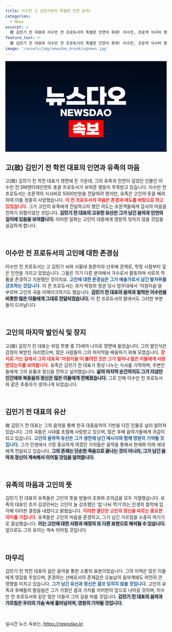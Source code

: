 ```yaml
---
title: 이수만 고 김민기와의 특별한 인연 공개!
categories:
  - News
excerpt: >
  故 김민기 전 대표와 이수만 전 프로듀서의 특별한 인연이 화제! 이수만, 조문객 식사비 명목으로 5000만원 기부 제안…고인의 뜻을 존중한 유족의 따뜻한 선택. 고인의 음악적 여정과 훈훈한 관계가 주목받고 있습니다.
feature_text: >
  故 김민기 전 대표와 이수만 전 프로듀서의 특별한 인연이 화제! 이수만, 조문객 식사비 명목으로 5000만원 기부 제안…고인의 뜻을 존중한 유족의 따뜻한 선택. 고인의 음악적 여정과 훈훈한 관계가 주목받고 있습니다.
image: '/assets/img/newsdao_breakingnews.jpg'
---
```


<p><img src="/assets/img/newsdao_breakingnews.jpg" alt="ranknews 속보" /></p>

<h2 data-ke-size="size26">고(故) 김민기 전 학전 대표의 인연과 유족의 마음</h2>

<p data-ke-size="size16">고(故) 김민기 전 학전 대표가 영면에 든 가운데, 그의 유족과 인연이 깊었던 인물인 이수만 전 SM엔터테인먼트 총괄 프로듀서가 보여준 행동이 주목받고 있습니다. 이수만 전 프로듀서는 조문객의 식사비로 5000만원을 전달하려 했지만, 유족은 고인의 뜻을 배려하여 이를 정중히 사양했습니다. <b><span style="color: #ee2323;">이 전 프로듀서의 마음은 존경과 애도를 바탕으로 하고 있었습니다.</span></b> 그가 고인의 유족에게 전달하고자 했던 의도는 조문객들에게 감사의 마음을 전하기 위함이었던 것입니다. <b><span style="background-color: #21538527;">김민기 전 대표의 고유한 유산은 그가 남긴 음악과 인연의 깊이에 있음을 보여줍니다.</span></b> 이러한 일화는 고인이 대중에게 영원히 잊히지 않을 것임을 실감하게 합니다.</p>

<p data-ke-size="size16">&nbsp;</p>

<h2 data-ke-size="size26">이수만 전 프로듀서의 고인에 대한 존경심</h2>

<p data-ke-size="size16">이수만 전 프로듀서는 고 김민기 씨와 서울대 동문이자 선후배 관계로, 학창 시절부터 깊은 인연을 가지고 있었습니다. 그들은 각기 다른 분야에서 가수로서 활동하며 서로의 작품을 존경하고 지원했던 것이지요. <b><span style="color: #1a5490;">고인에 대한 존경심은 그가 예술가로서 남긴 발자취를 강조하는 것입니다.</span></b> 이 전 프로듀서는 과거 박정희 정권 당시 밤무대에서 '아침이슬'을 부르며 고인의 곡을 리메이크하기도 했습니다. <b><span style="background-color: #21538527;">김민기 전 대표의 음악과 철학은 이수만을 비롯한 많은 이들에게 그대로 전달되었습니다.</span></b> 이 전 프로듀서의 말에서도 그러한 부분들이 드러납니다.</p>

<p data-ke-size="size16">&nbsp;</p>

<h2 data-ke-size="size26">고인의 마지막 발인식 및 장지</h2>

<p data-ke-size="size16">고(故) 김민기 전 대표는 위암 투병 중 73세의 나이로 영면에 들었습니다. 그의 발인식은 감정이 복받친 자리였으며, 많은 사람들이 그의 마지막을 배웅하기 위해 모였습니다. <b><span style="color: #ee2323;">장지로 가는 길에서 그의 대표곡 '아침이슬'이 불려진 것은 그가 얼마나 많은 이들에게 사랑받았는지를 보여줍니다.</span></b> 유족은 김민기 전 대표가 항상 나누는 식사를 기억하며, 주변인들에게 그의 유품과 정신을 전하고 싶어했습니다. <b><span style="background-color: #21538527;">삶의 마지막 순간까지도 그가 지녔던 인간애와 북돋움의 정신은 많은 이들에게 전해졌습니다.</span></b> 그로 인해 이수만 전 프로듀서와 같은 추종자가 생겨나게 되었습니다.</p>

<p data-ke-size="size16">&nbsp;</p>

<h2 data-ke-size="size26">김민기 전 대표의 유산</h2>

<p data-ke-size="size16">故 김민기 전 대표는 그의 음악을 통해 한국 대중음악의 기반을 다진 인물로 널리 알려져 있습니다. 그의 곡들은 시대를 초월해 사랑받고 있으며, 많은 후배 음악가들에게 귀감이 되고 있습니다. <b><span style="color: #1a5490;">고인의 음악적 유산은 그가 생전에 남긴 메시지와 함께 영원히 기억될 것입니다.</span></b> 그가 인생에서 가장 중요하게 여겼던 가치들은 음악을 통해서 현재와 미래 세대에게 전달되고 있습니다. <b><span style="background-color: #21538527;">그의 존재는 단순한 죽음으로 끝나는 것이 아니라, 그가 남긴 음악과 정신이 계속해서 이어질 것임을 알려줍니다.</span></b></p>

<p data-ke-size="size16">&nbsp;</p>

<h2 data-ke-size="size26">유족의 마음과 고인의 뜻</h2>

<p data-ke-size="size16">김민기 전 대표의 유족들은 고인의 뜻을 받들어 조화와 조의금을 모두 거절했습니다. 유족의 대표인 조카 김성민씨는 고인이 늘 강조했던 '밥 나눠 먹기'라는 인생의 철학에 입각해 이러한 결정을 내렸다고 밝혔습니다. <b><span style="color: #ee2323;">이러한 결단은 고인의 정신을 따르는 중요한 의미를 가집니다.</span></b> 유족들은 고인의 마음을 존경하고, 그가 남긴 가르침을 소중히 여기기로 결심했습니다. <b><span style="background-color: #21538527;">이는 고인에 대한 사랑과 애정의 또 다른 표현으로 해석될 수 있습니다.</span></b> 앞으로도 그의 유지는 계속 이어질 것입니다.</p>

<p data-ke-size="size16">&nbsp;</p>

<h2 data-ke-size="size26">마무리</h2>

<p data-ke-size="size16">김민기 전 학전 대표의 삶은 음악을 통한 소통의 표본이었습니다. 그의 이력은 많은 이들에게 영감을 주었으며, 존경하는 선배로서의 존재감은 오늘날의 음악계에도 여전히 큰 영향을 미치고 있습니다. <b><span style="color: #1a5490;">그가 남긴 유산과 정신은 결코 잊히지 않을 것입니다.</span></b> 고인의 유족과 후배들의 발걸음은 그가 가졌던 꿈과 가치를 이어받아 앞으로 나아갈 것이며, 이수만 전 프로듀서와 같은 많은 이들이 그의 길을 따를 것입니다. <b><span style="background-color: #21538527;">김민기 전 대표의 음악과 가르침은 우리의 가슴 속에 흘러넘치며, 영원히 기억될 것입니다. </span></b></p> 

<p data-ke-size="size16">&nbsp;</p>
실시간 뉴스 속보는, <a href="https://newsdao.kr" rel="dofollow">https://newsdao.kr</a>


